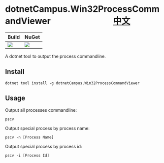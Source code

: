 # dotnetCampus.Win32ProcessCommandViewer 　　　　　　　[中文](README_zh-CN.md)

| Build | NuGet |
|--|--|
|![](https://github.com/dotnet-campus/dotnetCampus.Win32ProcessCommandViewer/workflows/.NET%20Core/badge.svg)|[![](https://img.shields.io/nuget/v/dotnetCampus.Win32ProcessCommandViewer.svg)](https://www.nuget.org/packages/dotnetCampus.Win32ProcessCommandViewer)|

A dotnet tool to output the process commandline.

## Install

```
dotnet tool install -g dotnetCampus.Win32ProcessCommandViewer
```

## Usage

Output all processes commandline:

```
pscv
```

Output special process by process name:

```
pscv -n [Process Name]
```

Output special process by process id:

```
pscv -i [Process Id]
```